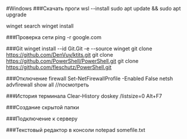 #Windows
###Скачать проги 
wsl --install
sudo apt update && sudo apt upgrade

winget search
winget install

###Проверка сети
ping -r google.com

###Git
winget install --id Git.Git -e --source winget
git clone https://github.com/DenVuy/ktits.git
git clone https://github.com/PowerShell/PowerShell.git
git clone https://github.com/fleschutz/PowerShell.git

###Отключение firewall
Set-NetFirewallProfile -Enabled False
netsh advfirewall show all //посмотреть 

###История терминала
Clear-History 
doskey /listsize=0
Alt+F7

###Создание скрытой папки 

###Подключение к серверу 

###Текстовый редактор в консоли 
notepad somefile.txt



